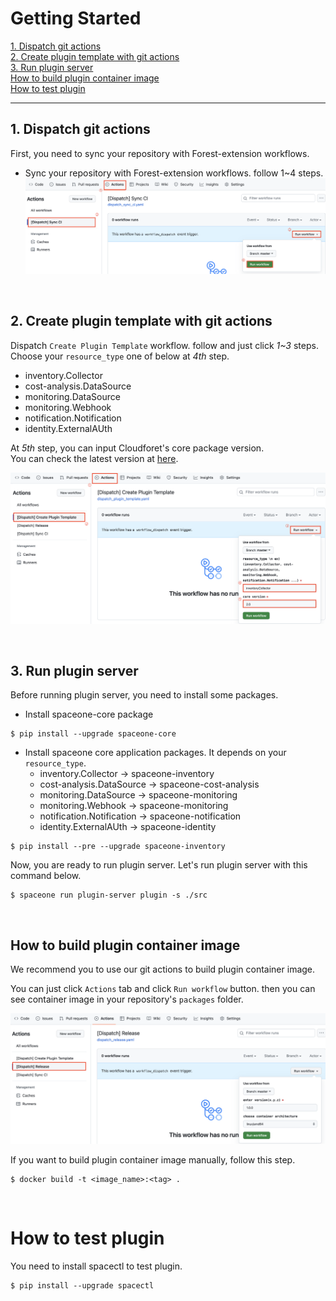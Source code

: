 # Getting Started

[1. Dispatch git actions](#1-dispatch-git-actions) <br>
[2. Create plugin template with git actions](#2-create-plugin-template-with-git-actions) <br>
[3. Run plugin server](#3-run-plugin-server) <br>
[How to build plugin container image](#how-to-build-plugin-container-image) <br>
[How to test plugin](#how-to-test-plugin) <br>



---

## 1. Dispatch git actions
First, you need to sync your repository with Forest-extension workflows.

- Sync your repository with Forest-extension workflows. follow 1~4 steps.
![img](./docs/imgs/dispatch_gitaction_1.png)

<br>

## 2. Create plugin template with git actions 

Dispatch `Create Plugin Template` workflow. follow and just click *1~3* steps. <br>
Choose your  `resource_type` one of below at *4th* step.
- inventory.Collector
- cost-analysis.DataSource
- monitoring.DataSource
- monitoring.Webhook
- notification.Notification
- identity.ExternalAUth

At *5th* step, you can input Cloudforet's core package version. <br>
You can check the latest version at [here](https://pypi.org/project/spaceone-core/).

![img](./docs/imgs/create_plugin_template_with_git_actions.png)

<br>

## 3. Run plugin server
Before running plugin server, you need to install some packages.
- Install spaceone-core package
```commandline
$ pip install --upgrade spaceone-core
```
- Install spaceone core application packages. It depends on your `resource_type`.
   - inventory.Collector -> spaceone-inventory
   - cost-analysis.DataSource -> spaceone-cost-analysis
   - monitoring.DataSource -> spaceone-monitoring
   - monitoring.Webhook -> spaceone-monitoring
   - notification.Notification -> spaceone-notification
   - identity.ExternalAUth -> spaceone-identity

```commandline
$ pip install --pre --upgrade spaceone-inventory
```
Now, you are ready to run plugin server. 
Let's run plugin server with this command below.
```commandline
$ spaceone run plugin-server plugin -s ./src
```

<br>

## How to build plugin container image
We recommend you to use our git actions to build plugin container image.

You can just click `Actions` tab and click `Run workflow` button.
then you can see container image in your repository's `packages` folder.

![img](./docs/imgs/how_to_build_plugin_container_image.png)

If you want to build plugin container image manually, follow this step.
```commandline
$ docker build -t <image_name>:<tag> .
```

<br>

# How to test plugin
You need to install spacectl to test plugin.
```commandline
$ pip install --upgrade spacectl
```